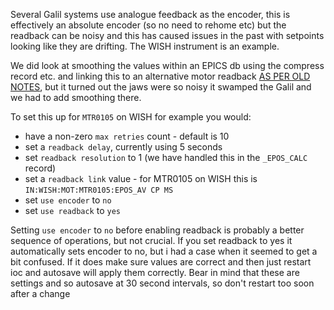 Several Galil systems use analogue feedback as the encoder, this is effectively an absolute encoder (so no need to rehome etc) but the readback can be noisy and this has caused issues in the past with setpoints looking like they are drifting. The WISH instrument is an example.

We did look at smoothing the values within an EPICS db using the compress record etc. and linking this to an alternative motor readback [AS PER OLD NOTES](Smoothing-Motor-Readback-old), but it turned out the jaws were so noisy it swamped the Galil and we had to add smoothing there.


To set this up for `MTR0105` on WISH for example you would:

* have a non-zero `max retries` count - default is 10
* set a `readback delay`, currently using 5 seconds
* set `readback resolution` to 1 (we have handled this in the `_EPOS_CALC` record)
* set a `readback link` value - for MTR0105 on WISH this is `IN:WISH:MOT:MTR0105:EPOS_AV CP MS`
* set `use encoder` to `no`
* set `use readback` to `yes`

Setting `use encoder` to `no` before enabling readback is probably a better sequence of operations, but not crucial. If you set readback to yes it automatically sets encoder to no, but i had a case when it seemed to get a bit confused. If it does make sure values are correct and then just restart ioc and autosave will apply them correctly. Bear in mind that these are settings and so autosave at 30 second intervals, so don't restart too soon after a change  
